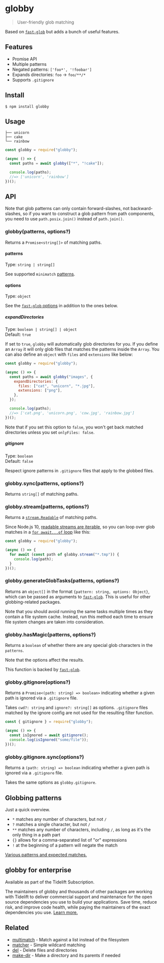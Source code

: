 # globby

> User-friendly glob matching

Based on [`fast-glob`](https://github.com/mrmlnc/fast-glob) but adds a bunch of
useful features.

## Features

- Promise API
- Multiple patterns
- Negated patterns: `['foo*', '!foobar']`
- Expands directories: `foo` → `foo/**/*`
- Supports `.gitignore`

## Install

```
$ npm install globby
```

## Usage

```
├── unicorn
├── cake
└── rainbow
```

```js
const globby = require("globby");

(async () => {
  const paths = await globby(["*", "!cake"]);

  console.log(paths);
  //=> ['unicorn', 'rainbow']
})();
```

## API

Note that glob patterns can only contain forward-slashes, not backward-slashes,
so if you want to construct a glob pattern from path components, you need to use
`path.posix.join()` instead of `path.join()`.

### globby(patterns, options?)

Returns a `Promise<string[]>` of matching paths.

#### patterns

Type: `string | string[]`

See supported `minimatch` [patterns](https://github.com/isaacs/minimatch#usage).

#### options

Type: `object`

See the [`fast-glob` options](https://github.com/mrmlnc/fast-glob#options-3) in
addition to the ones below.

##### expandDirectories

Type: `boolean | string[] | object`\
Default: `true`

If set to `true`, `globby` will automatically glob directories for you. If you
define an `Array` it will only glob files that matches the patterns inside the
`Array`. You can also define an `object` with `files` and `extensions` like
below:

```js
const globby = require("globby");

(async () => {
  const paths = await globby("images", {
    expandDirectories: {
      files: ["cat", "unicorn", "*.jpg"],
      extensions: ["png"],
    },
  });

  console.log(paths);
  //=> ['cat.png', 'unicorn.png', 'cow.jpg', 'rainbow.jpg']
})();
```

Note that if you set this option to `false`, you won't get back matched
directories unless you set `onlyFiles: false`.

##### gitignore

Type: `boolean`\
Default: `false`

Respect ignore patterns in `.gitignore` files that apply to the globbed files.

### globby.sync(patterns, options?)

Returns `string[]` of matching paths.

### globby.stream(patterns, options?)

Returns a
[`stream.Readable`](https://nodejs.org/api/stream.html#stream_readable_streams)
of matching paths.

Since Node.js 10,
[readable streams are iterable](https://nodejs.org/api/stream.html#stream_readable_symbol_asynciterator),
so you can loop over glob matches in a
[`for await...of` loop](https://developer.mozilla.org/en-US/docs/Web/JavaScript/Reference/Statements/for-await...of)
like this:

```js
const globby = require("globby");

(async () => {
  for await (const path of globby.stream("*.tmp")) {
    console.log(path);
  }
})();
```

### globby.generateGlobTasks(patterns, options?)

Returns an `object[]` in the format `{pattern: string, options: Object}`, which
can be passed as arguments to
[`fast-glob`](https://github.com/mrmlnc/fast-glob). This is useful for other
globbing-related packages.

Note that you should avoid running the same tasks multiple times as they contain
a file system cache. Instead, run this method each time to ensure file system
changes are taken into consideration.

### globby.hasMagic(patterns, options?)

Returns a `boolean` of whether there are any special glob characters in the
`patterns`.

Note that the options affect the results.

This function is backed by
[`fast-glob`](https://github.com/mrmlnc/fast-glob#isdynamicpatternpattern-options).

### globby.gitignore(options?)

Returns a `Promise<(path: string) => boolean>` indicating whether a given path
is ignored via a `.gitignore` file.

Takes `cwd?: string` and `ignore?: string[]` as options. `.gitignore` files
matched by the ignore config are not used for the resulting filter function.

```js
const { gitignore } = require("globby");

(async () => {
  const isIgnored = await gitignore();
  console.log(isIgnored("some/file"));
})();
```

### globby.gitignore.sync(options?)

Returns a `(path: string) => boolean` indicating whether a given path is ignored
via a `.gitignore` file.

Takes the same options as `globby.gitignore`.

## Globbing patterns

Just a quick overview.

- `*` matches any number of characters, but not `/`
- `?` matches a single character, but not `/`
- `**` matches any number of characters, including `/`, as long as it's the only
  thing in a path part
- `{}` allows for a comma-separated list of "or" expressions
- `!` at the beginning of a pattern will negate the match

[Various patterns and expected matches.](https://github.com/sindresorhus/multimatch/blob/main/test/test.js)

## globby for enterprise

Available as part of the Tidelift Subscription.

The maintainers of globby and thousands of other packages are working with
Tidelift to deliver commercial support and maintenance for the open source
dependencies you use to build your applications. Save time, reduce risk, and
improve code health, while paying the maintainers of the exact dependencies you
use.
[Learn more.](https://tidelift.com/subscription/pkg/npm-globby?utm_source=npm-globby&utm_medium=referral&utm_campaign=enterprise&utm_term=repo)

## Related

- [multimatch](https://github.com/sindresorhus/multimatch) - Match against a
  list instead of the filesystem
- [matcher](https://github.com/sindresorhus/matcher) - Simple wildcard matching
- [del](https://github.com/sindresorhus/del) - Delete files and directories
- [make-dir](https://github.com/sindresorhus/make-dir) - Make a directory and
  its parents if needed
